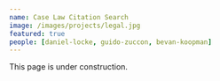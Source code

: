 ```yaml
---
name: Case Law Citation Search
image: /images/projects/legal.jpg
featured: true
people: [daniel-locke, guido-zuccon, bevan-koopman]
---
```


This page is under construction.